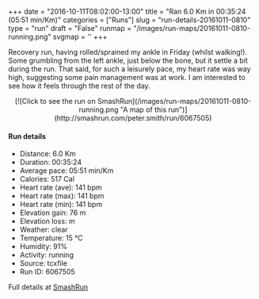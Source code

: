 +++
date = "2016-10-11T08:02:00-13:00"
title = "Ran 6.0 Km in 00:35:24 (05:51 min/Km)"
categories = ["Runs"]
slug = "run-details-20161011-0810"
type = "run"
draft = "False"
runmap = "/images/run-maps/20161011-0810-running.png"
svgmap = '<polyline points="92 48, 95 44, 97 41, 97 39, 97 38, 96 38, 97 37, 98 35, 99 33, 98 32, 97 32, 95 32, 92 32, 89 30, 85 30, 79 33, 75 34, 72 34, 70 35, 66 36, 63 39, 61 40, 58 43, 57 43, 50 50, 42 55, 42 55, 41 56, 39 58, 38 59, 35 61, 27 64, 19 66, 13 68, 12 69, 7 70, 2 68, 0 66, 1 65, 0 63, 0 62, 5 59, 12 55, 18 51, 23 48, 30 44, 34 41, 37 39, 40 37, 45 34, 48 32, 49 32, 52 34, 55 35, 62 39, 64 38, 66 36, 68 37, 70 35, 72 35, 75 34, 78 33, 80 32, 81 32, 84 31, 85 30, 90 31, 93 32, 96 31, 100 32, 100 33, 99 35, 97 37, 97 40, 96 42, 92 47">'
+++

Recovery run, having rolled/sprained my ankle in Friday (whilst walking!). Some grumbling from the left ankle, just below the bone, but it settle a bit during the run. That said, for such a leisurely pace, my heart rate was way high, suggesting some pain management was at work. I am interested to see how it feels through the rest of the day.  

<!--more-->

<center>
[![Click to see the run on SmashRun](/images/run-maps/20161011-0810-running.png "A map of this run")](http://smashrun.com/peter.smith/run/6067505)
</center>

#### Run details

* Distance: 6.0 Km
* Duration: 00:35:24
* Average pace: 05:51 min/Km
* Calories: 517 Cal
* Heart rate (ave): 141 bpm
* Heart rate (max): 141 bpm
* Heart rate (min): 141 bpm
* Elevation gain: 76 m
* Elevation loss:  m
* Weather: clear
* Temperature: 15 &deg;C
* Humidity: 91%
* Activity: running
* Source: tcxfile
* Run ID: 6067505

Full details at [SmashRun](http://smashrun.com/peter.smith/run/6067505)